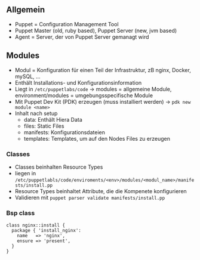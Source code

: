 ## Allgemein

- Puppet = Configuration Management Tool
- Puppet Master (old, ruby based), Puppet Server (new, jvm based)
- Agent = Server, der von Puppet Server gemanagt wird

## Modules

- Modul = Konfiguration für einen Teil der Infrastruktur, zB nginx, Docker, mySQL, ...
- Enthält Installations- und Konfigurationsinformation
- Liegt in ``/etc/puppetlabs/code`` -> modules = allgemeine Module, environment/modules = umgebungsspecifische Module
- Mit Puppet Dev Kit (PDK) erzeugen (muss installiert werden) -> ``pdk new module <name>``
- Inhalt nach setup
  - data: Enthält Hiera Data
  - files: Static Files
  - manifests: Konfigurationsdateien
  - templates: Templates, um auf den Nodes Files zu erzeugen

### Classes 
- Classes beinhalten Resource Types 
- liegen in ``/etc/puppetlabls/code/enviroments/<env>/modules/<modul_name>/manifests/install.pp``
- Resource Types beinhaltet Attribute, die die Kompenete konfigurieren
- Validieren mit ``puppet parser validate manifests/install.pp``

### Bsp class
```
class nginx::install {
  package { 'install_nginx':
    name   => 'nginx',
    ensure => 'present',
  }
}
```

